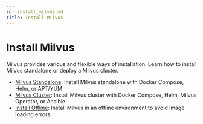 ```yaml
---
id: install_milvus.md
title: Install Milvus
---
```


# Install Milvus

Milvus provides various and flexible ways of installation. Learn how to install Milvus standalone or deploy a Milvus cluster.
- [Milvus Standalone](install_standalone-docker.md): Install Milvus standalone with Docker Compose, Helm, or APT/YUM.
- [Milvus Cluster](install_cluster-docker.md): Install Milvus cluster with Docker Compose, Helm, Milvus Operator, or Ansible.
- [Install Offline](install_offline-docker.md): Install Milvus in an offline environment to avoid image loading errors.
